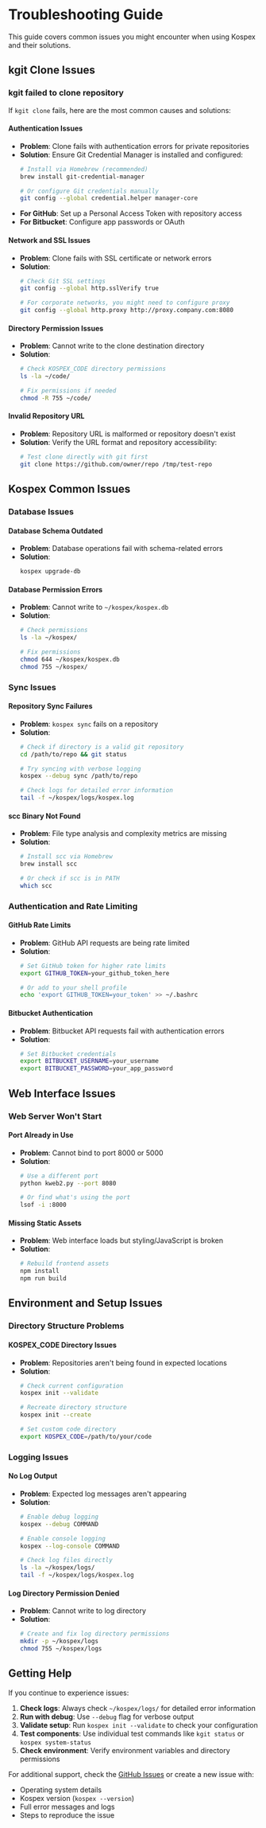 # Troubleshooting Guide

This guide covers common issues you might encounter when using Kospex and their solutions.

## kgit Clone Issues

### kgit failed to clone repository

If `kgit clone` fails, here are the most common causes and solutions:

#### Authentication Issues
- **Problem**: Clone fails with authentication errors for private repositories
- **Solution**: Ensure Git Credential Manager is installed and configured:
  ```bash
  # Install via Homebrew (recommended)
  brew install git-credential-manager
  
  # Or configure Git credentials manually
  git config --global credential.helper manager-core
  ```
- **For GitHub**: Set up a Personal Access Token with repository access
- **For Bitbucket**: Configure app passwords or OAuth

#### Network and SSL Issues
- **Problem**: Clone fails with SSL certificate or network errors
- **Solution**: 
  ```bash
  # Check Git SSL settings
  git config --global http.sslVerify true
  
  # For corporate networks, you might need to configure proxy
  git config --global http.proxy http://proxy.company.com:8080
  ```

#### Directory Permission Issues
- **Problem**: Cannot write to the clone destination directory
- **Solution**: 
  ```bash
  # Check KOSPEX_CODE directory permissions
  ls -la ~/code/
  
  # Fix permissions if needed
  chmod -R 755 ~/code/
  ```

#### Invalid Repository URL
- **Problem**: Repository URL is malformed or repository doesn't exist
- **Solution**: Verify the URL format and repository accessibility:
  ```bash
  # Test clone directly with git first
  git clone https://github.com/owner/repo /tmp/test-repo
  ```

## Kospex Common Issues

### Database Issues

#### Database Schema Outdated
- **Problem**: Database operations fail with schema-related errors
- **Solution**: 
  ```bash
  kospex upgrade-db
  ```

#### Database Permission Errors
- **Problem**: Cannot write to `~/kospex/kospex.db`
- **Solution**: 
  ```bash
  # Check permissions
  ls -la ~/kospex/
  
  # Fix permissions
  chmod 644 ~/kospex/kospex.db
  chmod 755 ~/kospex/
  ```

### Sync Issues

#### Repository Sync Failures
- **Problem**: `kospex sync` fails on a repository
- **Solution**: 
  ```bash
  # Check if directory is a valid git repository
  cd /path/to/repo && git status
  
  # Try syncing with verbose logging
  kospex --debug sync /path/to/repo
  
  # Check logs for detailed error information
  tail -f ~/kospex/logs/kospex.log
  ```

#### scc Binary Not Found
- **Problem**: File type analysis and complexity metrics are missing
- **Solution**: 
  ```bash
  # Install scc via Homebrew
  brew install scc
  
  # Or check if scc is in PATH
  which scc
  ```

### Authentication and Rate Limiting

#### GitHub Rate Limits
- **Problem**: GitHub API requests are being rate limited
- **Solution**: 
  ```bash
  # Set GitHub token for higher rate limits
  export GITHUB_TOKEN=your_github_token_here
  
  # Or add to your shell profile
  echo 'export GITHUB_TOKEN=your_token' >> ~/.bashrc
  ```

#### Bitbucket Authentication
- **Problem**: Bitbucket API requests fail with authentication errors
- **Solution**: 
  ```bash
  # Set Bitbucket credentials
  export BITBUCKET_USERNAME=your_username
  export BITBUCKET_PASSWORD=your_app_password
  ```

## Web Interface Issues

### Web Server Won't Start

#### Port Already in Use
- **Problem**: Cannot bind to port 8000 or 5000
- **Solution**: 
  ```bash
  # Use a different port
  python kweb2.py --port 8080
  
  # Or find what's using the port
  lsof -i :8000
  ```

#### Missing Static Assets
- **Problem**: Web interface loads but styling/JavaScript is broken
- **Solution**: 
  ```bash
  # Rebuild frontend assets
  npm install
  npm run build
  ```

## Environment and Setup Issues

### Directory Structure Problems

#### KOSPEX_CODE Directory Issues
- **Problem**: Repositories aren't being found in expected locations
- **Solution**: 
  ```bash
  # Check current configuration
  kospex init --validate
  
  # Recreate directory structure
  kospex init --create
  
  # Set custom code directory
  export KOSPEX_CODE=/path/to/your/code
  ```

### Logging Issues

#### No Log Output
- **Problem**: Expected log messages aren't appearing
- **Solution**: 
  ```bash
  # Enable debug logging
  kospex --debug COMMAND
  
  # Enable console logging
  kospex --log-console COMMAND
  
  # Check log files directly
  ls -la ~/kospex/logs/
  tail -f ~/kospex/logs/kospex.log
  ```

#### Log Directory Permission Denied
- **Problem**: Cannot write to log directory
- **Solution**: 
  ```bash
  # Create and fix log directory permissions
  mkdir -p ~/kospex/logs
  chmod 755 ~/kospex/logs
  ```

## Getting Help

If you continue to experience issues:

1. **Check logs**: Always check `~/kospex/logs/` for detailed error information
2. **Run with debug**: Use `--debug` flag for verbose output
3. **Validate setup**: Run `kospex init --validate` to check your configuration
4. **Test components**: Use individual test commands like `kgit status` or `kospex system-status`
5. **Check environment**: Verify environment variables and directory permissions

For additional support, check the [GitHub Issues](https://github.com/kospex/kospex/issues) or create a new issue with:
- Operating system details
- Kospex version (`kospex --version`)
- Full error messages and logs
- Steps to reproduce the issue